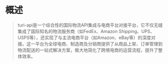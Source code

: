 # 概述


> turi-api是一个综合性的国际物流API集成与电商平台对接平台，它不仅无缝集成了国际知名的物流服务商（如FedEx、Amazon Shipping、UPS、USPS等），还实现了与主流电商平台（如Amazon、eBay等）的深度对接。这一平台为全球电商、制造商及分销商提供了从商品上架、订单管理到物流配送的一站式解决方案，极大地简化了跨境电商的运营流程，提升了整体效率。

